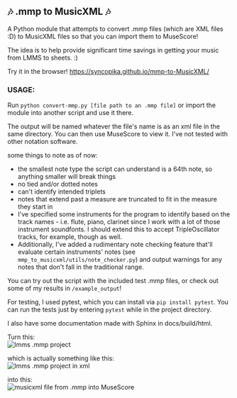## 🎶 .mmp to MusicXML 🎶    
A Python module that attempts to convert .mmp files (which are XML files :D) to MusicXML files so that you can import them to MuseScore!    
    
The idea is to help provide significant time savings in getting your music from LMMS to sheets. :)    
    
Try it in the browser! https://syncopika.github.io/mmp-to-MusicXML/  
    
### USAGE:    
Run `python convert-mmp.py [file path to an .mmp file]` or import the module into another script and use it there.    
    
The output will be named whatever the file's name is as an xml file in the same directory. You can then use MuseScore to view it. I've not tested with other notation software.    
    
some things to note as of now:    
- the smallest note type the script can understand is a 64th note, so anything smaller will break things 
- no tied and/or dotted notes
- can't identify intended triplets
- notes that extend past a measure are truncated to fit in the measure they start in
- I've specified some instruments for the program to identify based on the track names - i.e. flute, piano, clarinet since I work with a lot of those instrument soundfonts. I should extend this to accept TripleOscillator tracks, for example, though as well.    
- Additionally, I've added a rudimentary note checking feature that'll evaluate certain instruments' notes (see `mmp_to_musicxml/utils/note_checker.py`) and output warnings for any notes that don't fall in the traditional range.    
    
You can try out the script with the included test .mmp files, or check out some of my results in `/example_output`!    
    
For testing, I used pytest, which you can install via `pip install pytest`. You can run the tests just by entering `pytest` while in the project directory.    
    
I also have some documentation made with Sphinx in docs/build/html.    
    
Turn this:    
![lmms .mmp project](images/lmms.png)    
    
which is actually something like this:    
![lmms .mmp project in xml](images/mmp.png)    
    
into this:    
![musicxml file from .mmp into MuseScore](images/musescore.png)    

